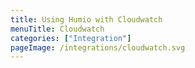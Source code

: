 ```yaml
---
title: Using Humio with Cloudwatch
menuTitle: Cloudwatch
categories: ["Integration"]
pageImage: /integrations/cloudwatch.svg
---
```

